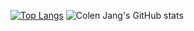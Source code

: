 [![Top Langs](https://github-readme-stats.vercel.app/api/top-langs/?username=cagdaseksi&layout=compact&theme=radical&langs_count=8)](https://github.com/freshdev2015/github-readme-stats)
![Colen Jang's GitHub stats](https://github-readme-stats.vercel.app/api?username=anuraghazra&count_private=true)
